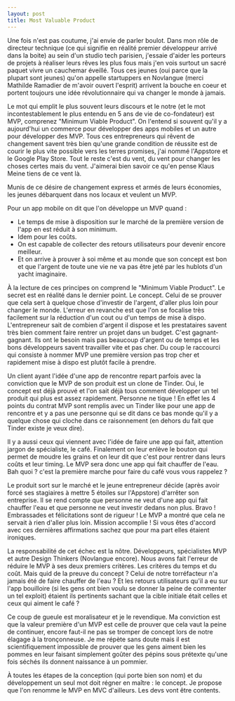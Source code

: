 ```yaml
---
layout: post
title: Most Valuable Product
---
```


Une fois n'est pas coutume, j'ai envie de parler boulot.
Dans mon rôle de directeur technique (ce qui signifie en réalité premier développeur arrivé dans la boite) au sein d'un studio tech parisien, j'essaie d'aider les porteurs de projets à réaliser leurs rêves les plus fous mais j'en vois surtout un sacré paquet vivre un cauchemar éveillé.
Tous ces jeunes (oui parce que la plupart sont jeunes) qu'on appelle startuppers en Novlangue (merci Mathilde Ramadier de m'avoir ouvert l'esprit) arrivent la bouche en coeur et portent toujours une idée révolutionnaire qui va changer le monde à jamais.

Le mot qui emplit le plus souvent leurs discours et le notre (et le mot incontestablement le plus entendu en 5 ans de vie de co-fondateur) est MVP, comprenez "Minimum Viable Product".
On l'entend si souvent qu'il y a aujourd'hui un commerce pour développer des apps mobiles et un autre pour développer des MVP.
Tous ces entrepreneurs qui rêvent de changement savent très bien qu'une grande condition de réussite est de courir le plus vite possible vers les terres promises, j'ai nommé l'Appstore et le Google Play Store. Tout le reste c'est du vent, du vent pour changer les choses certes mais du vent. J'aimerai bien savoir ce qu'en pense Klaus Meine tiens de ce vent là.

Munis de ce désire de changement express et armés de leurs économies, les jeunes débarquent dans nos locaux et veulent un MVP.

Pour un app mobile on dit que l'on développe un MVP quand :
- Le temps de mise à disposition sur le marché de la première version de l'app en est réduit à son minimum.
- Idem pour les coûts.
- On est capable de collecter des retours utilisateurs pour devenir encore meilleur.
- Et on arrive à prouver à soi même et au monde que son concept est bon et que l'argent de toute une vie ne va pas être jeté par les hublots d'un yacht imaginaire.

À la lecture de ces principes on comprend le "Minimum Viable Product".
Le secret est en réalité dans le dernier point. Le concept. Celui de se prouver que cela sert à quelque chose d'investir de l'argent, d'aller plus loin pour changer le monde.
L'erreur en revanche est que l'on se focalise très facilement sur la réduction d'un cout ou d'un temps de mise à dispo.
L'entrepreneur sait de combien d'argent il dispose et les prestataires savent très bien comment faire rentrer un projet dans un budget. C'est gagnant-gagnant. Ils ont le besoin mais pas beaucoup d'argent ou de temps et les bons développeurs savent travailler vite et pas cher. Du coup le raccourci qui consiste à nommer MVP une première version pas trop cher et rapidement mise à dispo est plutôt facile à prendre.

Un client ayant l'idée d'une app de rencontre repart parfois avec la conviction que le MVP de son produit est un clone de Tinder. Oui, le concept est déjà prouvé et l'on sait déjà tous comment développer un tel produit qui plus est assez rapidement. Personne ne tique !
En effet les 4 points du contrat MVP sont remplis avec un Tinder like pour une app de rencontre et y a pas une personne qui se dit dans ce bas monde qu'il y a quelque chose qui cloche dans ce raisonnement (en dehors du fait que Tinder existe je veux dire).

Il y a aussi ceux qui viennent avec l'idée de faire une app qui fait, attention jargon de spécialiste, le café. Finalement on leur enlève le bouton qui permet de moudre les grains et on leur dit que c'est pour rentrer dans leurs coûts et leur timing. Le MVP sera donc une app qui fait chauffer de l'eau. Bah quoi ? c'est la première marche pour faire du café vous vous rappelez ?

Le produit sort sur le marché et le jeune entrepreneur décide (après avoir forcé ses stagiaires à mettre 5 étoiles sur l'Appstore) d'arrêter son entreprise. Il se rend compte que personne ne veut d'une app qui fait chauffer l'eau et que personne ne veut investir dedans non plus.
Bravo ! Embrassades et félicitations sont de rigueur ! Le MVP a montré que cela ne servait à rien d'aller plus loin. Mission accomplie ! Si vous êtes d'accord avec ces  dernières affirmations sachez que pour ma part elles étaient ironiques.

La responsabilité de cet échec est la nôtre. Développeurs, spécialistes MVP et autre Design Thinkers (Novlangue encore). Nous avons fait l'erreur de réduire le MVP à ses deux premiers critères. Les critères du temps et du coût. Mais quid de la preuve du concept ? Celui de notre torréfacteur n'a jamais été de faire chauffer de l'eau ? Et les retours utilisateurs qu'il a eu sur l'app bouilloire (si les gens ont bien voulu se donner la peine de commenter un tel exploit) étaient ils pertinents sachant que la cible initiale était celles et ceux qui aiment le café ?

Ce coup de gueule est moralisateur et je le revendique. Ma conviction est que la valeur première d'un MVP est celle de prouver que cela vaut la peine de continuer, encore faut-il ne pas se tromper de concept lors de notre élagage à la tronçonneuse. Je me répète sans doute mais il est scientifiquement impossible de prouver que les gens aiment bien les pommes en leur faisant simplement goûter des pépins sous prétexte qu'une fois séchés ils donnent naissance à un pommier.

À toutes les étapes de la conception (qui porte bien son nom) et du développement un seul mot doit régner en maître : le concept. Je propose que l'on renomme le MVP en MVC d'ailleurs. Les devs vont être contents.  
